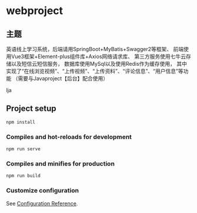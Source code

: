 # webproject
## 主题
英语线上学习系统，后端请用SpringBoot+MyBatis+Swagger2等框架、
前端使用Vue3框架+Element-plus组件库+Axios网络请求库、
第三方服务使用七牛云存储以及短信云短信服务，
数据库使用MySql以及使用Redis作为缓存使用，
其中实现了“在线浏览视频”、“上传视频”、“上传资料”、“评论信息”、“用户信息”等功能
（需要与Javaproject【后台】配合使用）

lja
## Project setup
```
npm install
```

### Compiles and hot-reloads for development
```
npm run serve
```

### Compiles and minifies for production
```
npm run build
```

### Customize configuration
See [Configuration Reference](https://cli.vuejs.org/config/).
